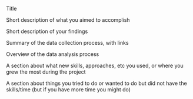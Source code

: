 Title

Short description of what you aimed to accomplish

Short description of your findings

Summary of the data collection process, with links

Overview of the data analysis process

A section about what new skills, approaches, etc you used, or where you grew the most during the project

A section about things you tried to do or wanted to do but did not have the skills/time (but if you have more time you might do)
